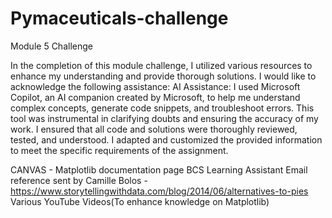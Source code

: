 # Pymaceuticals-challenge
Module 5 Challenge

In the completion of this module challenge, I utilized various resources to enhance my understanding and provide thorough solutions. I would like to acknowledge the following assistance: AI Assistance: I used Microsoft Copilot, an AI companion created by Microsoft, to help me understand complex concepts, generate code snippets, and troubleshoot errors. This tool was instrumental in clarifying doubts and ensuring the accuracy of my work. I ensured that all code and solutions were thoroughly reviewed, tested, and understood. I adapted and customized the provided information to meet the specific requirements of the assignment.

CANVAS - Matplotlib documentation page
BCS Learning Assistant
Email reference sent by Camille Bolos - https://www.storytellingwithdata.com/blog/2014/06/alternatives-to-pies
Various YouTube Videos(To enhance knowledge on Matplotlib)
